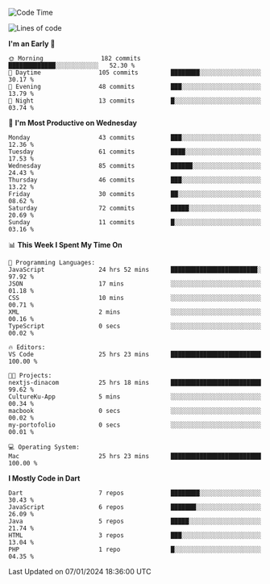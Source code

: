 <!--START_SECTION:waka-->
![Code Time](http://img.shields.io/badge/Code%20Time-139%20hrs%2046%20mins-blue)

![Lines of code](https://img.shields.io/badge/From%20Hello%20World%20I%27ve%20Written-207.6%20thousand%20lines%20of%20code-blue)

**I'm an Early 🐤** 

```text
🌞 Morning                182 commits         █████████████░░░░░░░░░░░░   52.30 % 
🌆 Daytime                105 commits         ████████░░░░░░░░░░░░░░░░░   30.17 % 
🌃 Evening                48 commits          ███░░░░░░░░░░░░░░░░░░░░░░   13.79 % 
🌙 Night                  13 commits          █░░░░░░░░░░░░░░░░░░░░░░░░   03.74 % 
```
📅 **I'm Most Productive on Wednesday** 

```text
Monday                   43 commits          ███░░░░░░░░░░░░░░░░░░░░░░   12.36 % 
Tuesday                  61 commits          ████░░░░░░░░░░░░░░░░░░░░░   17.53 % 
Wednesday                85 commits          ██████░░░░░░░░░░░░░░░░░░░   24.43 % 
Thursday                 46 commits          ███░░░░░░░░░░░░░░░░░░░░░░   13.22 % 
Friday                   30 commits          ██░░░░░░░░░░░░░░░░░░░░░░░   08.62 % 
Saturday                 72 commits          █████░░░░░░░░░░░░░░░░░░░░   20.69 % 
Sunday                   11 commits          █░░░░░░░░░░░░░░░░░░░░░░░░   03.16 % 
```


📊 **This Week I Spent My Time On** 

```text
💬 Programming Languages: 
JavaScript               24 hrs 52 mins      ████████████████████████░   97.92 % 
JSON                     17 mins             ░░░░░░░░░░░░░░░░░░░░░░░░░   01.18 % 
CSS                      10 mins             ░░░░░░░░░░░░░░░░░░░░░░░░░   00.71 % 
XML                      2 mins              ░░░░░░░░░░░░░░░░░░░░░░░░░   00.16 % 
TypeScript               0 secs              ░░░░░░░░░░░░░░░░░░░░░░░░░   00.02 % 

🔥 Editors: 
VS Code                  25 hrs 23 mins      █████████████████████████   100.00 % 

🐱‍💻 Projects: 
nextjs-dinacom           25 hrs 18 mins      █████████████████████████   99.62 % 
CultureKu-App            5 mins              ░░░░░░░░░░░░░░░░░░░░░░░░░   00.34 % 
macbook                  0 secs              ░░░░░░░░░░░░░░░░░░░░░░░░░   00.02 % 
my-portofolio            0 secs              ░░░░░░░░░░░░░░░░░░░░░░░░░   00.01 % 

💻 Operating System: 
Mac                      25 hrs 23 mins      █████████████████████████   100.00 % 
```

**I Mostly Code in Dart** 

```text
Dart                     7 repos             ████████░░░░░░░░░░░░░░░░░   30.43 % 
JavaScript               6 repos             ███████░░░░░░░░░░░░░░░░░░   26.09 % 
Java                     5 repos             █████░░░░░░░░░░░░░░░░░░░░   21.74 % 
HTML                     3 repos             ███░░░░░░░░░░░░░░░░░░░░░░   13.04 % 
PHP                      1 repo              █░░░░░░░░░░░░░░░░░░░░░░░░   04.35 % 
```




 Last Updated on 07/01/2024 18:36:00 UTC
<!--END_SECTION:waka-->

